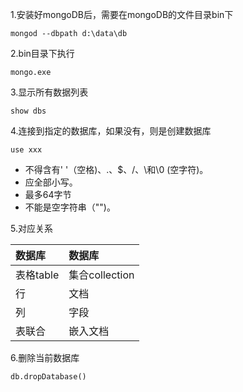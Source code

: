 1.安装好mongoDB后，需要在mongoDB的文件目录bin下

```
mongod --dbpath d:\data\db
```

2.bin目录下执行 

```
mongo.exe
```

3.显示所有数据列表

```
show dbs
```

4.连接到指定的数据库，如果没有，则是创建数据库

```
use xxx
```

* 不得含有' '（空格\)、.、$、/、\和\0 \(空字符\)。
* 应全部小写。
* 最多64字节
* 不能是空字符串（""\)。

5.对应关系

| 数据库 | 数据库 |
| :--- | :--- |
| 表格table | 集合collection |
| 行 | 文档 |
| 列 | 字段 |
| 表联合 | 嵌入文档 |

6.删除当前数据库

```
db.dropDatabase()
```



